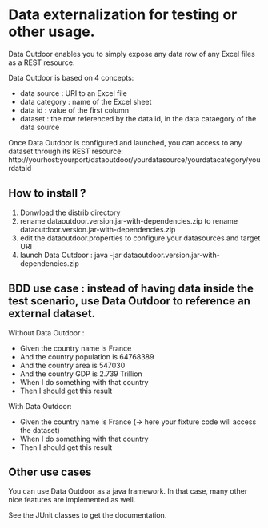 # Data externalization for testing or other usage. 
Data Outdoor enables you to simply expose any data row of any Excel files as a REST resource. 

Data Outdoor is based on 4 concepts:
* data source : URI to an Excel file
* data category : name of the Excel sheet
* data id : value of the first column
* dataset : the row referenced by the data id, in the data cataegory of the data source

Once Data Outdoor is configured and launched, you can access to any dataset through its REST resource: 
http://yourhost:yourport/dataoutdoor/yourdatasource/yourdatacategory/yourdataid

## How to install ?
1. Donwload the distrib directory
2. rename dataoutdoor.version.jar-with-dependencies.zip to rename dataoutdoor.version.jar-with-dependencies.zip
3. edit the dataoutdoor.properties to configure your datasources and target URI
4. launch Data Outdoor : java -jar dataoutdoor.version.jar-with-dependencies.zip

## BDD use case : instead of having data inside the test scenario, use Data Outdoor to reference an external dataset. 

Without Data Outdoor :
* Given the country name is France
* And the country population is 64768389
* And the country area is 547030
* And the country GDP is 2.739 Trillion
* When I do something with that country
* Then I should get this result

With Data Outdoor:
* Given the country name is France (-> here your fixture code will access the dataset)
* When I do something with that country
* Then I should get this result

## Other use cases

You can use Data Outdoor as a java framework. In that case, many other nice features are implemented as well.

See the JUnit classes to get the documentation.
